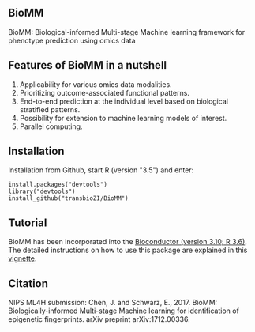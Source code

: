 ## BioMM
BioMM: Biological-informed Multi-stage Machine learning framework for phenotype prediction using omics data

## Features of BioMM in a nutshell

1. Applicability for various omics data modalities.     
2. Prioritizing outcome-associated functional patterns.   
3. End-to-end prediction at the individual level based on biological stratified patterns.   
4. Possibility for extension to machine learning models of interest.   
5. Parallel computing. 


## Installation 

Installation from Github, start R (version "3.5") and enter:

```{r eval=FALSE}
install.packages("devtools")
library("devtools")
install_github("transbioZI/BioMM")
```

## Tutorial 

BioMM has been incorporated into the [Bioconductor (version 3.10; R 3.6)](http://www.bioconductor.org/packages/devel/bioc//html/BioMM.html). The detailed instructions on how to use this package are explained in this [vignette](https://bioconductor.org/packages/devel/bioc/vignettes/BioMM/inst/doc/BioMMtutorial.html). 

## Citation

NIPS ML4H submission: Chen, J. and Schwarz, E., 2017. BioMM: Biologically-informed Multi-stage Machine learning for identification of epigenetic fingerprints. arXiv preprint arXiv:1712.00336.
